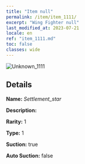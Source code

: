 ```yaml
---
title: "Item null"
permalink: /item/item_1111/
excerpt: "Wing Fighter null"
last_modified_at: 2023-07-21
locale: en
ref: "item_1111.md"
toc: false
classes: wide
---
```



 ![Unknown_1111](/images/item/Settlement_star_p.png)



## Details

 **Name:** *Settlement_star* 

 **Description:** 

 **Rarity:** 1 

 **Type:** 1 

 **Suction:** true 

 **Auto Suction:** false 


